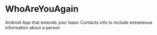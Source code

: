 # WhoAreYouAgain
Android App that extends your basic Contacts info to include extraneous information about a person
